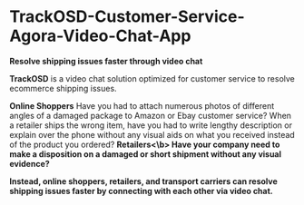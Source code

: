# TrackOSD-Customer-Service-Agora-Video-Chat-App
<b>Resolve shipping issues faster through video chat</b>

<b>TrackOSD</b> is a video chat solution optimized for customer service to resolve ecommerce shipping issues.

<b>Online Shoppers</b>
Have you had to attach numerous photos of different angles of a damaged package to Amazon or Ebay customer service?
When a retailer ships the wrong item, have you had to write lengthy description or explain over the phone without any visual aids on what you received instead of the product you ordered? 
<b>Retailers<\b>
Have your company need to make a disposition on a damaged or short shipment without any visual evidence?
  
Instead, online shoppers, retailers, and transport carriers can resolve shipping issues faster by connecting with each other via video chat.
